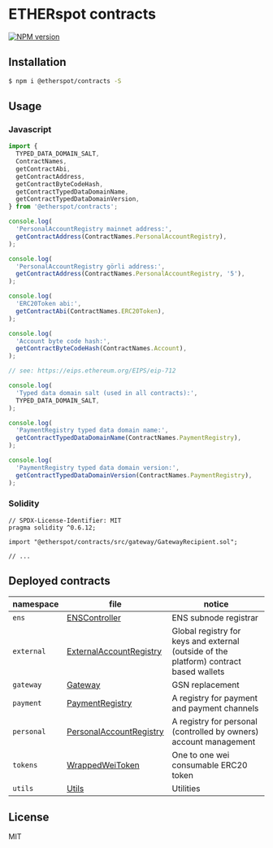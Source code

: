 # ETHERspot contracts

[![NPM version][npm-image]][npm-url]

## Installation

```bash
$ npm i @etherspot/contracts -S
```

## Usage

### Javascript

```javascript
import {
  TYPED_DATA_DOMAIN_SALT,
  ContractNames, 
  getContractAbi, 
  getContractAddress, 
  getContractByteCodeHash, 
  getContractTypedDataDomainName, 
  getContractTypedDataDomainVersion, 
} from '@etherspot/contracts'; 

console.log(
  'PersonalAccountRegistry mainnet address:', 
  getContractAddress(ContractNames.PersonalAccountRegistry),
);

console.log(
  'PersonalAccountRegistry görli address:', 
  getContractAddress(ContractNames.PersonalAccountRegistry, '5'),
);

console.log(
  'ERC20Token abi:', 
  getContractAbi(ContractNames.ERC20Token),
);

console.log(
  'Account byte code hash:',
  getContractByteCodeHash(ContractNames.Account),
);

// see: https://eips.ethereum.org/EIPS/eip-712

console.log(
  'Typed data domain salt (used in all contracts):',
  TYPED_DATA_DOMAIN_SALT,
);

console.log(
  'PaymentRegistry typed data domain name:',
  getContractTypedDataDomainName(ContractNames.PaymentRegistry),
);

console.log(
  'PaymentRegistry typed data domain version:',
  getContractTypedDataDomainVersion(ContractNames.PaymentRegistry),
);
```

### Solidity

```solidity
// SPDX-License-Identifier: MIT
pragma solidity ^0.6.12;

import "@etherspot/contracts/src/gateway/GatewayRecipient.sol";

// ...

```

## Deployed contracts

| namespace | file | notice |
| --- | --- | --- |
| `ens` | [ENSController](./src/ens/ENSController.sol) | ENS subnode registrar |
| `external` | [ExternalAccountRegistry](./src/external/ExternalAccountRegistry.sol) | Global registry for keys and external (outside of the platform) contract based wallets |
| `gateway` | [Gateway](./src/gateway/Gateway.sol) | GSN replacement |
| `payment` | [PaymentRegistry](./src/payment/PaymentRegistry.sol) | A registry for payment and payment channels |
| `personal` | [PersonalAccountRegistry](./src/personal/PersonalAccountRegistry.sol) | A registry for personal (controlled by owners) account management |
| `tokens` | [WrappedWeiToken](./src/tokens/WrappedWeiToken.sol) | One to one wei consumable ERC20 token |
| `utils` | [Utils](./src/utils/Utils.sol) | Utilities |


## License

MIT

[npm-image]: https://badge.fury.io/js/%40etherspot%2Fcontracts.svg
[npm-url]: https://npmjs.org/package/@etherspot/contracts

